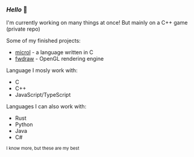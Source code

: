 ### _Hello_ :doughnut:

<!--
**somerandomdev49/somerandomdev49** is a ✨ _special_ ✨ repository because its `README.md` (this file) appears on your GitHub profile.

Here are some ideas to get you started:

- 🔭 I’m currently working on ...
- 🌱 I’m currently learning ...
- 👯 I’m looking to collaborate on ...
- 🤔 I’m looking for help with ...
- 💬 Ask me about ...
- 📫 How to reach me: ...
- 😄 Pronouns: ...
- ⚡ Fun fact: ...
-->

I'm currently working on many things at once!
But mainly on a C++ game (private repo)

Some of my finished projects:
* [microl](https://github.com/somerandomdev49/microl) - a language written in C
* [fwdraw](https://github.com/somerandomdev49/fwdraw) - OpenGL rendering engine

Language I mosly work with:
* C
* C++
* JavaScript/TypeScript

Languages I can also work with:
* Rust
* Python
* Java
* C#

 <sub>I know more, but these are my best</sub>



<!-- yee 256th commit this year!!!!!!!!!!!!!!!!!!!!!!!!!!!!!! -->

